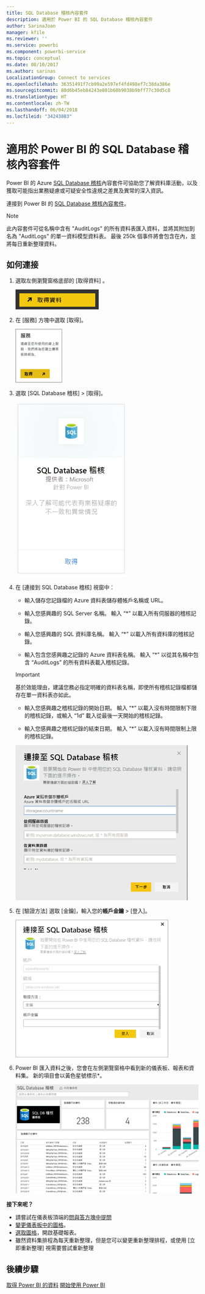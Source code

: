 ```yaml
---
title: SQL Database 稽核內容套件
description: 適用於 Power BI 的 SQL Database 稽核內容套件
author: SarinaJoan
manager: kfile
ms.reviewer: ''
ms.service: powerbi
ms.component: powerbi-service
ms.topic: conceptual
ms.date: 08/10/2017
ms.author: sarinas
LocalizationGroup: Connect to services
ms.openlocfilehash: 36351491f7cb99a2e597ef4fd498ef7c38da386e
ms.sourcegitcommit: 80d6b45eb84243e801b60b9038b9bff77c30d5c8
ms.translationtype: HT
ms.contentlocale: zh-TW
ms.lasthandoff: 06/04/2018
ms.locfileid: "34243883"
---
```

# <a name="sql-database-auditing-content-pack-for-power-bi"></a>適用於 Power BI 的 SQL Database 稽核內容套件
Power BI 的 Azure [SQL Database 稽核](http://azure.microsoft.com/documentation/articles/sql-database-auditing-get-started/)內容套件可協助您了解資料庫活動，以及獲取可能指出業務疑慮或可疑安全性違規之差異及異常的深入資訊。 

連接到 Power BI 的 [SQL Database 稽核內容套件](https://app.powerbi.com/getdata/services/sql-db-auditing)。

>[!NOTE]
>此內容套件可從名稱中含有 "AuditLogs" 的所有資料表匯入資料，並將其附加到名為 "AuditLogs" 的單一資料模型資料表。 最後 250k 個事件將會包含在內，並將每日重新整理資料。

## <a name="how-to-connect"></a>如何連接
1. 選取左側瀏覽窗格底部的 [取得資料]  。
   
   ![](media/service-connect-to-azure-sql-database-auditing/pbi_getdata.png) 
2. 在 [服務] 方塊中選取 [取得]。
   
   ![](media/service-connect-to-azure-sql-database-auditing/pbi_getservices.png) 
3. 選取 [SQL Database 稽核] \> [取得]。
   
   ![](media/service-connect-to-azure-sql-database-auditing/sqldbaudit.png)
4. 在 [連接到 SQL Database 稽核] 視窗中：
   
   - 輸入儲存您記錄檔的 Azure 資料表儲存體帳戶名稱或 URL。
   
   - 輸入您感興趣的 SQL Server 名稱。 輸入 “\*” 以載入所有伺服器的稽核記錄。
   
   - 輸入您感興趣的 SQL 資料庫名稱。 輸入 “\*” 以載入所有資料庫的稽核記錄。
   
   - 輸入包含您感興趣之記錄的 Azure 資料表名稱。 輸入 “\*” 以從其名稱中包含 “AuditLogs” 的所有資料表載入稽核記錄。
   
   >[!IMPORTANT]
   >基於效能理由，建議您務必指定明確的資料表名稱，即使所有稽核記錄檔都儲存在單一資料表亦如此。
   
   - 輸入您感興趣之稽核記錄的開始日期。 輸入 “\*” 以載入沒有時間限制下限的稽核記錄，或輸入 “1d” 載入從最後一天開始的稽核記錄。
   
   - 輸入您感興趣之稽核記錄的結束日期。 輸入 “\*” 以載入沒有時間限制上限的稽核記錄。
   
   ![](media/service-connect-to-azure-sql-database-auditing/dbauditing_param.png)
5. 在 [驗證方法] 選取 [金鑰]，輸入您的**帳戶金鑰** \> [登入]。
   
   ![](media/service-connect-to-azure-sql-database-auditing/pbi_sqlauditing3.png)
6. Power BI 匯入資料之後，您會在左側瀏覽窗格中看到新的儀表板、報表和資料集。 新的項目會以黃色星號標示\*。
   
   ![](media/service-connect-to-azure-sql-database-auditing/pbi_sqldbauditingnewdash.png)

**接下來呢？**

* 請嘗試在儀表板頂端的[問與答方塊中提問](power-bi-q-and-a.md)
* [變更儀表板中的圖格](service-dashboard-edit-tile.md)。
* [選取圖格](service-dashboard-tiles.md)，開啟基礎報表。
* 雖然資料集排程為每天重新整理，但是您可以變更重新整理排程，或使用 [立即重新整理] 視需要嘗試重新整理

## <a name="next-steps"></a>後續步驟
[取得 Power BI 的資料](service-get-data.md)
[開始使用 Power BI](service-get-started.md)
